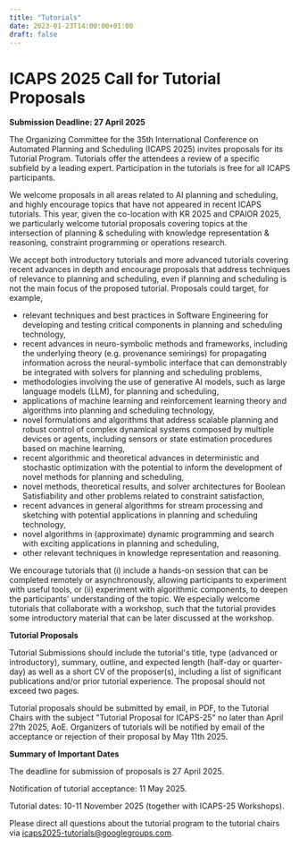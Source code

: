 ```yaml
---
title: "Tutorials"
date: 2023-01-23T14:00:00+01:00
draft: false
---
```


# ICAPS 2025 Call for Tutorial Proposals

**Submission Deadline: 27 April 2025**

The Organizing Committee for the 35th International Conference on Automated Planning and Scheduling (ICAPS 2025) invites proposals for its Tutorial Program. Tutorials offer the attendees a review of a specific subfield by a leading expert. Participation in the tutorials is free for all ICAPS participants.

We welcome proposals in all areas related to AI planning and scheduling, and highly encourage topics that have not appeared in recent ICAPS tutorials. This year, given the co-location with KR 2025 and CPAIOR 2025, we particularly welcome tutorial proposals covering topics at the intersection of planning & scheduling with knowledge representation & reasoning, constraint programming or operations research.

We accept both introductory tutorials and more advanced tutorials covering recent advances in depth and encourage proposals that address techniques of relevance to planning and scheduling, even if planning and scheduling is not the main focus of the proposed tutorial. Proposals could target, for example,

- relevant techniques and best practices in Software Engineering for developing and testing critical components in planning and scheduling technology,
- recent advances in neuro-symbolic methods and frameworks, including the underlying theory (e.g. provenance semirings) for propagating information across the neural-symbolic interface that can demonstrably be integrated with solvers for planning and scheduling problems,
- methodologies involving the use of generative AI models, such as large language models (LLM), for planning and scheduling,
- applications of machine learning and reinforcement learning theory and algorithms into planning and scheduling technology,
- novel formulations and algorithms that address scalable planning and robust control of complex dynamical systems composed by multiple devices or agents, including sensors or state estimation procedures based on machine learning,
- recent algorithmic and theoretical advances in deterministic and stochastic optimization with the potential to inform the development of novel methods for planning and scheduling,
- novel methods, theoretical results, and solver architectures for Boolean Satisfiability and other problems related to constraint satisfaction,
- recent advances in general algorithms for stream processing and sketching with potential applications in planning and scheduling technology,
- novel algorithms in (approximate) dynamic programming and search with exciting applications in planning and scheduling,
- other relevant techniques in knowledge representation and reasoning.

We encourage tutorials that (i) include a hands-on session that can be completed remotely or asynchronously, allowing participants to experiment with useful tools, or (ii) experiment with algorithmic components, to deepen the participants' understanding of the topic. We especially welcome tutorials that collaborate with a workshop, such that the tutorial provides some introductory material that can be later discussed at the workshop.

**Tutorial Proposals**

Tutorial Submissions should include the tutorial's title, type (advanced or introductory), summary, outline, and expected length (half-day or quarter-day) as well as a short CV of the proposer(s), including a list of significant publications and/or prior tutorial experience. The proposal should not exceed two pages.

Tutorial proposals should be submitted by email, in PDF, to the Tutorial Chairs with the subject "Tutorial Proposal for ICAPS-25" no later than April 27th 2025, AoE. Organizers of tutorials will be notified by email of the acceptance or rejection of their proposal by May 11th 2025.

**Summary of Important Dates**

The deadline for submission of proposals is 27 April 2025.

Notification of tutorial acceptance: 11 May 2025.

Tutorial dates: 10-11 November 2025 (together with ICAPS-25 Workshops).

Please direct all questions about the tutorial program to the tutorial chairs via
[icaps2025-tutorials@googlegroups.com](mailto:icaps2025-tutorials@googlegroups.com).